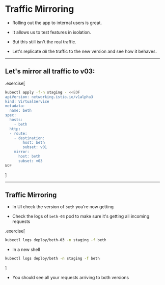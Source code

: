 # Traffic Mirroring

- Rolling out the app to internal users is great.

- It allows us to test features in isolation.

- But this still isn't the real traffic.

- Let's replicate *all* the traffic to the new version and see how it behaves. 

---

## Let's mirror all traffic to v03:

.exercise[
```bash
kubectl apply -f-n staging - <<EOF
apiVersion: networking.istio.io/v1alpha3
kind: VirtualService
metadata:
  name: beth
spec:
  hosts:
    - beth
  http:
  - route:
    - destination:
        host: beth
        subset: v01
    mirror:
      host: beth
      subset: v03
EOF
```
]

---

## Traffic Mirroring

- In UI check the version of `beth` you're now getting

- Check the logs of `beth-03` pod to make sure it's getting all incoming requests

.exercise[
```bash
kubectl logs deploy/beth-03 -n staging -f beth
```
- In a new shell
```bash
kubectl logs deploy/beth -n staging -f beth
```
]

- You should see all your requests arriving to both versions

